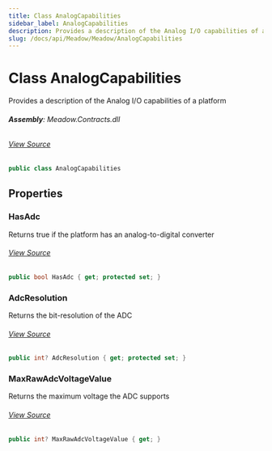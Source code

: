 ```yaml
---
title: Class AnalogCapabilities
sidebar_label: AnalogCapabilities
description: Provides a description of the Analog I/O capabilities of a platform
slug: /docs/api/Meadow/Meadow/AnalogCapabilities
---
```

# Class AnalogCapabilities
Provides a description of the Analog I/O capabilities of a platform

###### **Assembly**: Meadow.Contracts.dll
###### [View Source](https://github.com/WildernessLabs/Meadow.Contracts.git/blob/develop/Source/Meadow.Contracts/Hardware/AnalogCapabilities.cs#L8)
```csharp title="Declaration"
public class AnalogCapabilities
```
## Properties
### HasAdc
Returns true if the platform has an analog-to-digital converter
###### [View Source](https://github.com/WildernessLabs/Meadow.Contracts.git/blob/develop/Source/Meadow.Contracts/Hardware/AnalogCapabilities.cs#L29)
```csharp title="Declaration"
public bool HasAdc { get; protected set; }
```
### AdcResolution
Returns the bit-resolution of the ADC
###### [View Source](https://github.com/WildernessLabs/Meadow.Contracts.git/blob/develop/Source/Meadow.Contracts/Hardware/AnalogCapabilities.cs#L33)
```csharp title="Declaration"
public int? AdcResolution { get; protected set; }
```
### MaxRawAdcVoltageValue
Returns the maximum voltage the ADC supports
###### [View Source](https://github.com/WildernessLabs/Meadow.Contracts.git/blob/develop/Source/Meadow.Contracts/Hardware/AnalogCapabilities.cs#L37)
```csharp title="Declaration"
public int? MaxRawAdcVoltageValue { get; }
```
